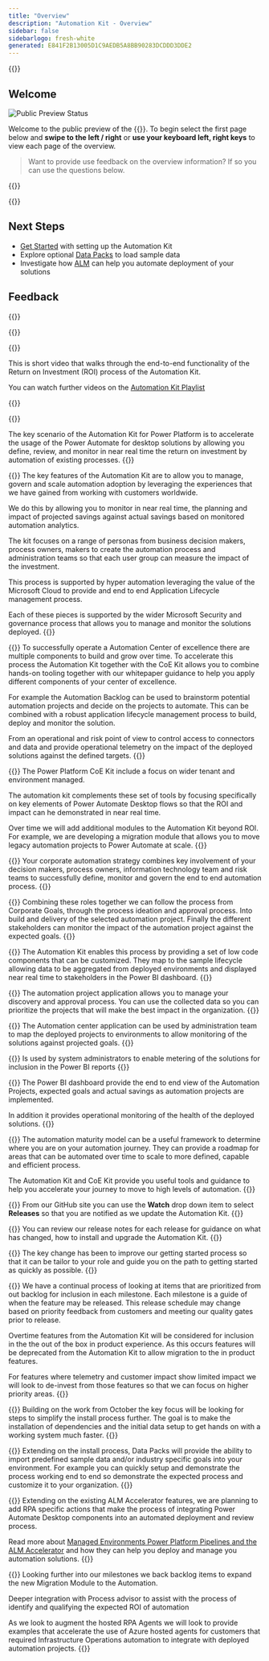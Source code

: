 ```yaml
---
title: "Overview"
description: "Automation Kit - Overview"
sidebar: false
sidebarlogo: fresh-white
generated: E841F2B13005D1C9AEDB5A8BB90283DCDDD3DDE2
---
```


<div class="optional">

{{<toc>}}

## Welcome

![Public Preview Status](/images/illustrations/status-public-preview.svg)

Welcome to the public preview of the {{<product-name>}}. To begin select the first page below and **swipe to the left / right** or **use your keyboard left, right keys** to view each page of the overview.

> Want to provide use feedback on the overview information? If so you can use the questions below.

</div>

{{<presentation slides="0,1,2,3,4,5,6,7,8,9,10,11,12,13,14,15,16,17,18,19,20">}}

<div class="optional">

{{<presentationStyles>}}

## Next Steps

- [Get Started](/en-gb/get-started) with setting up the Automation Kit
- Explore optional [Data Packs](/en-gb/features/datapacks) to load sample data
- Investigate how [ALM](/en-gb/features/alm) can help you automate deployment of your solutions

## Feedback

{{<questions name="/content/en-gb/overview.json" completed="Thank you for providing feedback" shownavigationbuttons="false" locale="en-gb">}}

</div>

{{<slideStyles>}}

{{<slide id="slide0" audio="" description="Overview Video" video="VNC0PWBTRwA">}}

This is short video that walks through the end-to-end functionality of the Return on Investment (ROI) process of the Automation Kit.

You can watch further videos on the [Automation Kit Playlist](https://www.youtube.com/playlist?list=PLi9EhCY4z99VlRg4j7D1Or6XfXbUcEWZy)

{{</slide>}}

{{<slide  id="slide1" audio="overview/Slide01.mp3" description="Automation Kit Overview" image="overview/Slide01.SVG" >}}

The key scenario of the Automation Kit for Power Platform is to accelerate the usage of the Power Automate for desktop solutions by allowing you define, review, and monitor in near real time the return on investment by automation of existing processes.
{{</slide>}}

{{<slide  id="slide2" audio="overview/Slide02.mp3" description="Automation Kit Features" image="overview/Slide02.SVG" >}}
The key features of the Automation Kit are to allow you to manage, govern and scale automation adoption by leveraging the experiences that we have gained from working with customers worldwide.

We do this by allowing you to monitor in near real time, the planning and impact of projected savings against actual savings based on monitored automation analytics.

The kit focuses on a range of personas from business decision makers, process owners, makers to create the automation process and administration teams so that each user group can measure the impact of the investment.

This process is supported by hyper automation leveraging the value of the Microsoft Cloud to provide and end to end Application Lifecycle management process.

Each of these pieces is supported by the wider Microsoft Security and governance process that allows you to manage and monitor the solutions deployed.
{{</slide>}}

{{<slide  id="slide3" audio="overview/Slide03.mp3" description="Automation Center of Excellence Overview" image="overview/Slide03.SVG" >}}
To successfully operate a Automation Center of excellence there are multiple components to build and grow over time. To accelerate this process the Automation Kit together with the CoE Kit allows you to combine hands-on tooling together with our whitepaper guidance to help you apply different components of your center of excellence.

For example the Automation Backlog can be used to brainstorm potential automation projects and decide on the projects to automate. This can be combined with a robust application lifecycle management process to build, deploy and monitor the solution.

From an operational and risk point of view to control access to connectors and data and provide operational telemetry on the impact of the deployed solutions against the defined targets.
{{</slide>}}

{{<slide  id="slide4" audio="overview/Slide04.mp3" description="Automation Kit vs CoE Kit" image="overview/Slide04.SVG" >}}
The Power Platform CoE Kit include a focus on wider tenant and environment managed.

The automation kit complements these set of tools by focusing specifically on key elements of Power Automate Desktop flows so that the ROI and impact can he demonstrated in near real time.

Over time we will add additional modules to the Automation Kit beyond ROI. For example, we are developing a migration module that allows you to move legacy automation projects to Power Automate at scale.
{{</slide>}}

{{<slide  id="slide5" audio="overview/Slide05.mp3" description="Corporate Automation Strategy" image="overview/Slide05.SVG" >}}
Your corporate automation strategy combines key involvement of your decision makers, process owners, information technology team and risk teams to successfully define, monitor and govern the end to end automation process.
{{</slide>}}

{{<slide  id="slide6" audio="overview/Slide06.mp3" description="Corporate Automation Strategy" image="overview/Slide06.SVG" >}}
Combining these roles together we can follow the process from Corporate Goals, through the process ideation and approval process. Into build and delivery of the selected automation project. Finally the different stakeholders can monitor the impact of the automation project against the expected goals.
{{</slide>}}

{{<slide  id="slide7" audio="overview/Slide07.mp3" description="Leveraging Automation Kit" image="overview/Slide07.SVG" >}}
The Automation Kit enables this process by providing a set of low code components that can be customized. They map to the sample lifecycle allowing data to be aggregated from deployed environments and displayed near real time to stakeholders in the Power BI dashboard.
{{</slide>}}

{{<slide  id="slide8" audio="overview/Slide08.mp3" description="Automation Projects" image="overview/Slide08.SVG" >}}
The automation project application allows you to manage your discovery and approval process. You can use the collected data so you can prioritize the projects that will make the best impact in the organization.
{{</slide>}}

{{<slide  id="slide9" audio="overview/Slide09.mp3" description="Automation Center" image="overview/Slide09.SVG" >}}
The Automation center application can be used by administration team to map the deployed projects to environments to allow monitoring of the solutions against projected goals.
{{</slide>}}

{{<slide  id="slide10" audio="overview/Slide10.mp3" description="Automation Solution Manager" image="overview/Slide10.SVG" >}}
Is used by system administrators to enable metering of the solutions for inclusion in the Power BI reports
{{</slide>}}

{{<slide  id="slide11" audio="overview/Slide11.mp3" description="Power BI Dashboard" image="overview/Slide11.SVG" >}}
The Power BI dashboard provide the end to end view of the Automation Projects, expected goals and actual savings as automation projects are implemented.

In addition it provides operational monitoring of the health of the deployed solutions.
{{</slide>}}

{{<slide  id="slide12" audio="overview/Slide12.mp3" description="Automation Maturity Model" image="overview/Slide12.SVG" >}}
The automation maturity model can be a useful framework to determine where you are on your automation journey. They can provide a roadmap for areas that can be automated over time to scale to more defined, capable and efficient process.

The Automation Kit and CoE Kit provide you useful tools and guidance to help you accelerate your journey to move to high levels of automation.
{{</slide>}}

{{<slide  id="slide13" audio="overview/Slide13.mp3" description="Monitor Automation Kit Releases" image="overview/Slide13.SVG" >}}
From our GitHub site you can use the **Watch** drop down item to select **Releases** so that you are notified as we update the Automation Kit.
{{</slide>}}

{{<slide  id="slide14" audio="overview/Slide14.mp3" description="Automation Kit Release" image="overview/Slide14-Nov2022.SVG" >}}
You can review our release notes for each release for guidance on what has changed, how to install and upgrade the Automation Kit.
{{</slide>}}

{{<slide  id="slide15" audio="overview/Slide15.mp3" description="Automation Kit Getting Started" image="overview/Slide15.SVG" >}}
The key change has been to improve our getting started process so that it can be tailor to your role and guide you on the path to getting started as quickly as possible.
{{</slide>}}

{{<slide  id="slide16" audio="overview/Slide16.mp3" description="What's Next" image="overview/Slide16.SVG" >}}
We have a continual process of looking at items that are prioritized from out backlog for inclusion in each milestone. Each milestone is a guide of when the feature may be released. This release schedule may change based on priority feedback from customers and meeting our quality gates prior to release.

Overtime features from the Automation Kit will be considered for inclusion in the the out of the box in product experience. As this occurs features will be deprecated from the Automation Kit to allow migration to the in product features.

For features where telemetry and customer impact show limited impact we will look to de-invest from those features so that we can focus on higher priority areas.
{{</slide>}}

{{<slide  id="slide17" audio="overview/Slide17.mp3" description="Simplifying the Install Process" image="overview/Slide17.SVG" >}}
Building on the work from October the key focus will be looking for steps to simplify the install process further. The goal is to make the installation of dependencies and the initial data setup to get hands on with a working system much faster.
{{</slide>}}

{{<slide  id="slide18" audio="overview/Slide18.mp3" description="Sample Data" image="overview/Slide18.SVG" >}}
Extending on the install process, Data Packs will provide the ability to import predefined sample data and/or industry specific goals into your environment. For example you can quickly setup and demonstrate the process working end to end so demonstrate the expected process and customize it to your organization.
{{</slide>}}

{{<slide  id="slide19" audio="overview/Slide19.mp3" description="End to end ALM" image="overview/Slide19.SVG" >}}
Extending on the existing ALM Accelerator features, we are planning to add RPA specific actions that make the process of integrating Power Automate Desktop components into an automated deployment and review process.

Read more about [Managed Environments Power Platform Pipelines and the ALM Accelerator](/en-gb/features/alm) and how they can help you deploy and manage you automation solutions.
{{</slide>}}

{{<slide  id="slide20" audio="overview/Slide20.mp3" description="Futures" image="overview/Slide20.SVG" >}}
Looking further into our milestones we back backlog items to expand the new Migration Module to the Automation.

Deeper integration with Process advisor to assist with the process of identify and qualifying the expected ROI of automation

As we look to augment the hosted RPA Agents we will look to provide examples that accelerate the use of Azure hosted agents for customers that required Infrastructure Operations automation to integrate with deployed automation projects.
{{</slide>}}
